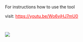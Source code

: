<p>For instructions how to use the tool&nbsp;</p>
<p>visit:&nbsp;<span style="color: #ff0000;"><a style="color: #ff0000;" href="https://youtu.be/Wo6vjHJ7mU0">https://youtu.be/Wo6vjHJ7mU0</a></span></p>
<p>&nbsp;</p>
<p><img src="https://i.imgur.com/3KFBhou.png" /></p>
